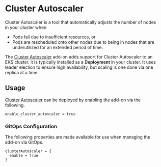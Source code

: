 # Cluster Autoscaler

Cluster Autoscaler is a tool that automatically adjusts the number of nodes in your cluster when:

* Pods fail due to insufficient resources, or
* Pods are rescheduled onto other nodes due to being in nodes that are underutilized for an extended period of time.

The [Cluster Autoscaler](https://github.com/kubernetes/autoscaler/tree/master/cluster-autoscaler) add-on adds support for Cluster Autoscaler to an EKS cluster. It is typically installed as a **Deployment** in your cluster. It uses leader election to ensure high availability, but scaling is one done via one replica at a time.

## Usage

[Cluster Autoscaler](https://github.com/aws-ia/terraform-aws-eks-blueprints/tree/main/modules/kubernetes-addons/cluster-autoscaler) can be deployed by enabling the add-on via the following.

```hcl
enable_cluster_autoscaler = true
```

### GitOps Configuration

The following properties are made available for use when managing the add-on via GitOps.

```
clusterAutoscaler = {
  enable = true
}
```
